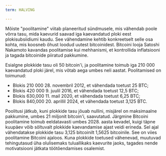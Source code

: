```yaml
---
term: HALVING

---
```

Mõiste "poolitamine" viitab planeeritud sündmusele, mis vähendab poole võrra tasu, mida kaevurid saavad iga kaevandatud ploki eest plokisubsiidiumi kaudu. See vähendamine kehtib konkreetselt selle osa kohta, mis koosneb õhust loodud uutest bitcoinidest. Bitcoini looja Satoshi Nakamoto kavandas poolitamise kui mehhanismi, et kontrollida inflatsiooni ja tagada bitcoinide piiratud pakkumine.

Esialgne plokkide tasu oli 50 bitcoin'i, ja poolitamine toimub iga 210 000 kaevandatud ploki järel, mis võtab aega umbes neli aastat. Poolitamised on toimunud:


- Blokis 210 000 28. novembril 2012, et vähendada toetust 25 BTC;
- Blokis 420 000 9. juulil 2016, et vähendada toetust 12,5 BTC;
- Blokis 630,000 11. mail 2020, et vähendada toetust 6,25 BTC;
- Blokis 840,000 20. aprillil 2024, et vähendada toetust 3,125 BTC.

Poolitusi jätkub, kuni plokkide tasu jõuab nullini, misjärel on maksimaalne pakkumine, umbes 21 miljonit bitcoin'i, saavutatud. Järgmine Bitcoini poolitamine toimub eeldatavasti umbes 2028. aasta kevadel, kuigi täpne kuupäev võib sõltuvalt plokkide kaevandamise ajast veidi erineda. Sel ajal vähendatakse plokkide tasu 3,125 bitcoinilt 1,5625 bitcoinile. See on viies poolitamine Bitcoini ajaloos. Kuna plokkide toetused vähenevad, muutuvad tehingutasud üha olulisemaks tuluallikaks kaevurite jaoks, tagades nende motivatsiooni jätkata töötõendamises osalemist.